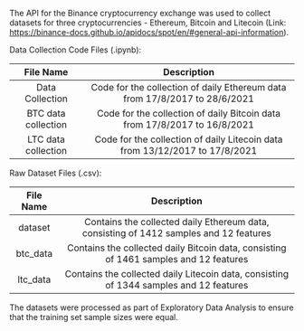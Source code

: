 The API for the Binance cryptocurrency exchange was used to collect datasets for three cryptocurrencies - Ethereum, Bitcoin and Litecoin (Link: https://binance-docs.github.io/apidocs/spot/en/#general-api-information). 

Data Collection Code Files (.ipynb):

| File Name  | Description |
| :---: | :---: |
| Data Collection  | Code for the collection of daily Ethereum data from 17/8/2017 to 28/6/2021  |
| BTC data collection  | Code for the collection of daily Bitcoin data from 17/8/2017 to 16/8/2021  |
| LTC data collection  | Code for the collection of daily Litecoin data from 13/12/2017 to 17/8/2021  |

Raw Dataset Files (.csv):

| File Name  | Description |
| :---: |:---: |
| dataset  | Contains the collected daily Ethereum data, consisting of 1412 samples and 12 features  |
| btc_data  | Contains the collected daily Bitcoin data, consisting of 1461 samples and 12 features  |
| ltc_data | Contains the collected daily Litecoin data, consisting of 1344 samples and 12 features  |

The datasets were processed as part of Exploratory Data Analysis to ensure that the training set sample sizes were equal.
